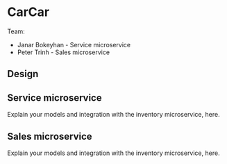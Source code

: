 # CarCar

Team:

* Janar Bokeyhan - Service microservice
* Peter Trinh - Sales microservice

## Design

## Service microservice

Explain your models and integration with the inventory
microservice, here.

## Sales microservice

Explain your models and integration with the inventory
microservice, here.
